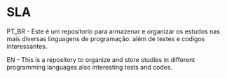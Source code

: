 # SLA
PT_BR - Este é um repositorio para armazenar e organizar os estudos nas mais diversas linguagens de programação. além de testes e  codigos interessantes.

EN - This is a repository to organize and store studies in different programming languages also interesting tests and codes.
